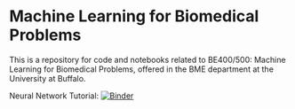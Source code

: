 # Machine Learning for Biomedical Problems

This is a repository for code and notebooks related to BE400/500: Machine
Learning for Biomedical Problems, offered in the BME department at the
University at Buffalo.

Neural Network Tutorial: [![Binder](https://mybinder.org/badge_logo.svg)](https://mybinder.org/v2/gh/scottdoy/machine_learning_class/master?filepath=notebooks%2Fneural_network_example.ipynb)
